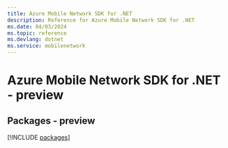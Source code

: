 ```yaml
---
title: Azure Mobile Network SDK for .NET
description: Reference for Azure Mobile Network SDK for .NET
ms.date: 04/03/2024
ms.topic: reference
ms.devlang: dotnet
ms.service: mobilenetwork
---
```

# Azure Mobile Network SDK for .NET - preview
## Packages - preview
[!INCLUDE [packages](mobile-network-index.md)]